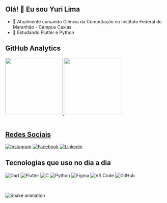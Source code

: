 ## Olá! 👋 Eu sou Yuri Lima

- 🔭 Atualmente cursando Ciência da Computação no Instituto Federal do Maranhão - Campus Caxias
- 🌱 Estudando Flutter e Python

## GitHub Analytics
<div>
  <a href="https://github.com/yurilima7">
  <img height="180em" src = "https://github-readme-stats.vercel.app/api?username=yurilima7&show_icons=true&theme=tokyonight&count_private=true">
  <img height="180em" src="https://github-readme-stats.vercel.app/api/top-langs/?username=yurilima7&layout=compact&langs_count=8&theme=tokyonight"/>
</div><br/>

## Redes Sociais
[![Instagram](https://img.shields.io/badge/Instagram-E4405F?style=for-the-badge&logo=instagram&logoColor=white)](https://www.instagram.com/yurilima.7/)
[![Facebook](https://img.shields.io/badge/Facebook-1877F2?style=for-the-badge&logo=facebook&logoColor=white)](https://www.facebook.com/yuri.silva.lima7)
[![Linkedin](https://img.shields.io/badge/LinkedIn-0077B5?style=for-the-badge&logo=linkedin&logoColor=white)](https://www.linkedin.com/in/yuri-da-silva-lima-89a02223a/)

## Tecnologias que uso no dia a dia
<div style = "display: inline_block">
    <img align = "center" alt = "Dart" src = "https://img.shields.io/badge/Dart-0175C2?style=for-the-badge&logo=dart&logoColor=white" />
    <img align = "center" alt = "Flutter" src = "https://img.shields.io/badge/Flutter-02569B?style=for-the-badge&logo=flutter&logoColor=white" />
    <img align = "center" alt = "C" src = "https://img.shields.io/badge/C-00599C?style=for-the-badge&logo=c&logoColor=white" />
    <img align = "center" alt = "Python" src = "https://img.shields.io/badge/Python-14354C?style=for-the-badge&logo=python&logoColor=white" />
    <img align = "center" alt = "Figma" src = "https://img.shields.io/badge/Figma-F24E1E?style=for-the-badge&logo=figma&logoColor=whi" />
    <img align = "center" alt = "VS Code" src = "https://img.shields.io/badge/Visual_Studio_Code-0078D4?style=for-the-badge&logo=visual%20studio%20code&logoColor=white" />
    <img align = "center" alt = "GitHub" src = "https://img.shields.io/badge/GitHub-100000?style=for-the-badge&logo=github&logoColor=white" />
</div><br/>

##
  
<div> 
  
  ![Snake animation](https://github.com/yurilima7/yurilima7/blob/output/github-contribution-grid-snake.svg)
  
</div>

